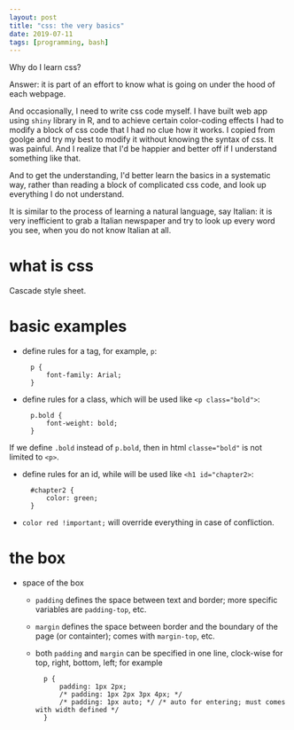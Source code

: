 ```yaml
---
layout: post
title: "css: the very basics"
date: 2019-07-11
tags: [programming, bash]
---
```


Why do I learn css?

Answer: it is part of an effort to know what is going on under the hood of each webpage.

And occasionally, I need to write css code myself. I have built web app using `shiny` library in R, and to achieve certain color-coding effects I had to modify a block of css code that I had no clue how it works. I copied from goolge and try my best to modify it without knowing the syntax of css. It was painful. And I realize that I'd be happier and better off if I understand something like that. 

And to get the understanding, I'd better learn the basics in a systematic way, rather than reading a block of complicated css code, and look up everything I do not understand.

It is similar to the process of learning a natural language, say Italian: it is very inefficient to grab a Italian newspaper and try to look up every word you see, when you do not know Italian at all.

# what is css
Cascade style sheet.

# basic examples

- define rules for a tag, for example, `p`:

        p {
            font-family: Arial;
        }
- define rules for a class, which will be used like `<p class="bold">`:

        p.bold { 
            font-weight: bold;
        }
If we define `.bold` instead of `p.bold`, then in html `classe="bold"` is not limited to `<p>`.
- define rules for an id, while will be used like `<h1 id="chapter2>`:

        #chapter2 {
            color: green;
        }
- `color red !important;` will override everything in case of confliction.

# the box
- space of the box
    - `padding` defines the space between text and border; more specific variables are `padding-top`, etc.
    - `margin` defines the space between border and the boundary of the page (or containter); comes with `margin-top`, etc.
    - both `padding` and `margin` can be specified in one line, clock-wise for top, right, bottom, left; for example

            p {
                padding: 1px 2px;
                /* padding: 1px 2px 3px 4px; */
                /* padding: 1px auto; */ /* auto for entering; must comes with width defined */
            }
